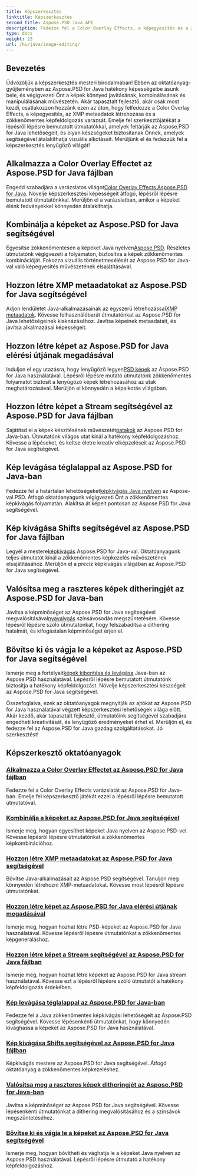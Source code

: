 ```yaml
---
title: Képszerkesztés
linktitle: Képszerkesztés
second_title: Aspose.PSD Java API
description: Fedezze fel a Color Overlay Effects, a képegyesítés és a zökkenőmentes képfeldolgozás varázsát az Aspose.PSD segítségével. Emelje fel képszerkesztő játékát útmutatóinkkal.
type: docs
weight: 23
url: /hu/java/image-editing/
---
```

## Bevezetés 

Üdvözöljük a képszerkesztés mesteri birodalmában! Ebben az oktatóanyag-gyűjteményben az Aspose.PSD for Java hatékony képességeibe ásunk bele, és végigvezeti Önt a képek könnyed javításának, kombinálásának és manipulálásának művészetén. Akár tapasztalt fejlesztő, akár csak most kezdi, csatlakozzon hozzánk ezen az úton, hogy felfedezze a Color Overlay Effects, a képegyesítés, az XMP metaadatok létrehozása és a zökkenőmentes képfeldolgozás varázsát. Emelje fel szerkesztőjátékát a lépésről lépésre bemutatott útmutatókkal, amelyek feltárják az Aspose.PSD for Java lehetőségeit, és olyan készségeket biztosítanak Önnek, amelyek segítségével átalakíthatja vizuális alkotásait. Merüljünk el és fedezzük fel a képszerkesztés lenyűgöző világát!

## Alkalmazza a Color Overlay Effectet az Aspose.PSD for Java fájlban

 Engedd szabadjára a varázslatos világot[Color Overlay Effects Aspose.PSD for Java](./color-overlay-effect/). Növelje képszerkesztési képességeit átfogó, lépésről lépésre bemutatott útmutatónkkal. Merüljön el a varázslatban, amikor a képeket élénk fedvényekkel könnyedén átalakíthatja.

## Kombinálja a képeket az Aspose.PSD for Java segítségével

 Egyesítse zökkenőmentesen a képeket Java nyelven[Aspose.PSD](./combine-images/). Részletes útmutatónk végigvezeti a folyamaton, biztosítva a képek zökkenőmentes kombinációját. Fokozza vizuális történetmesélését az Aspose.PSD for Java-val való képegyesítés művészetének elsajátításával.

## Hozzon létre XMP metaadatokat az Aspose.PSD for Java segítségével

 Adjon lendületet Java-alkalmazásainak az egyszerű létrehozással[XMP metaadatok](./create-xmp-metadata/). Kövesse felhasználóbarát útmutatónkat az Aspose.PSD for Java lehetőségeinek kiaknázásához. Javítsa képeinek metaadatait, és javítsa alkalmazásai képességeit.

## Hozzon létre képet az Aspose.PSD for Java elérési útjának megadásával

 Induljon el egy utazásra, hogy lenyűgöző legyen[PSD képek](./create-image-by-setting-path/) az Aspose.PSD for Java használatával. Lépésről lépésre mutató útmutatónk zökkenőmentes folyamatot biztosít a lenyűgöző képek létrehozásához az utak meghatározásával. Merüljön el könnyedén a képalkotás világában.

## Hozzon létre képet a Stream segítségével az Aspose.PSD for Java fájlban

 Sajátítsd el a képek készítésének művészetét[patakok](./create-image-using-stream/) az Aspose.PSD for Java-ban. Útmutatónk világos utat kínál a hatékony képfeldolgozáshoz. Kövesse a lépéseket, és keltse életre kreatív elképzeléseit az Aspose.PSD for Java segítségével.

## Kép levágása téglalappal az Aspose.PSD for Java-ban

 Fedezze fel a határtalan lehetőségeket[képkivágás Java nyelven](./crop-image-by-rectangle/) az Aspose-val.PSD. Átfogó oktatóanyagunk végigvezeti Önt a zökkenőmentes képkivágás folyamatán. Alakítsa át képeit pontosan az Aspose.PSD for Java segítségével.

## Kép kivágása Shifts segítségével az Aspose.PSD for Java fájlban

 Legyél a mestere[képkivágás](./crop-image-by-shifts/) Aspose.PSD for Java-val. Oktatóanyagunk teljes útmutatót kínál a zökkenőmentes képkezelés művészetének elsajátításához. Merüljön el a precíz képkivágás világában az Aspose.PSD for Java segítségével.

## Valósítsa meg a raszteres képek ditheringjét az Aspose.PSD for Java-ban

 Javítsa a képminőséget az Aspose.PSD for Java segítségével megvalósításával[nyavalygás](./implement-dithering/) színsávosodás megszüntetésére. Kövesse lépésről lépésre szóló útmutatónkat, hogy felszabadítsa a dithering hatalmát, és kifogástalan képminőséget érjen el.

## Bővítse ki és vágja le a képeket az Aspose.PSD for Java segítségével

 Ismerje meg a fortélyait[képek kibontása és levágása](./expand-and-crop-images/) Java-ban az Aspose.PSD használatával. Lépésről lépésre bemutatott útmutatónk biztosítja a hatékony képfeldolgozást. Növelje képszerkesztési készségeit az Aspose.PSD for Java segítségével.

Összefoglalva, ezek az oktatóanyagok megnyitják az ajtókat az Aspose.PSD for Java használatával végzett képszerkesztési lehetőségek világa előtt. Akár kezdő, akár tapasztalt fejlesztő, útmutatóink segítségével szabadjára engedheti kreativitását, és lenyűgöző eredményeket érhet el. Merüljön el, és fedezze fel az Aspose.PSD for Java gazdag szolgáltatásokat. Jó szerkesztést!
## Képszerkesztő oktatóanyagok
### [Alkalmazza a Color Overlay Effectet az Aspose.PSD for Java fájlban](./color-overlay-effect/)
Fedezze fel a Color Overlay Effects varázslatát az Aspose.PSD for Java-ban. Emelje fel képszerkesztő játékát ezzel a lépésről lépésre bemutatott útmutatóval.
### [Kombinálja a képeket az Aspose.PSD for Java segítségével](./combine-images/)
Ismerje meg, hogyan egyesíthet képeket Java nyelven az Aspose.PSD-vel. Kövesse lépésről lépésre útmutatónkat a zökkenőmentes képkombinációhoz.
### [Hozzon létre XMP metaadatokat az Aspose.PSD for Java segítségével](./create-xmp-metadata/)
Bővítse Java-alkalmazásait az Aspose.PSD segítségével. Tanuljon meg könnyedén létrehozni XMP-metaadatokat. Kövesse most lépésről lépésre útmutatónkat.
### [Hozzon létre képet az Aspose.PSD for Java elérési útjának megadásával](./create-image-by-setting-path/)
Ismerje meg, hogyan hozhat létre PSD-képeket az Aspose.PSD for Java használatával. Kövesse lépésről lépésre útmutatónkat a zökkenőmentes képgeneráláshoz.
### [Hozzon létre képet a Stream segítségével az Aspose.PSD for Java fájlban](./create-image-using-stream/)
Ismerje meg, hogyan hozhat létre képeket az Aspose.PSD for Java stream használatával. Kövesse ezt a lépésről lépésre szóló útmutatót a hatékony képfeldolgozás érdekében.
### [Kép levágása téglalappal az Aspose.PSD for Java-ban](./crop-image-by-rectangle/)
Fedezze fel a Java zökkenőmentes képkivágási lehetőségeit az Aspose.PSD segítségével. Kövesse lépésenkénti útmutatónkat, hogy könnyedén kivághassa a képeket az Aspose.PSD for Java használatával.
### [Kép kivágása Shifts segítségével az Aspose.PSD for Java fájlban](./crop-image-by-shifts/)
Képkivágás mestere az Aspose.PSD for Java segítségével. Átfogó oktatóanyag a zökkenőmentes képkezeléshez.
### [Valósítsa meg a raszteres képek ditheringjét az Aspose.PSD for Java-ban](./implement-dithering/)
Javítsa a képminőséget az Aspose.PSD for Java segítségével. Kövesse lépésenkénti útmutatónkat a dithering megvalósításához és a színsávok megszüntetéséhez.
### [Bővítse ki és vágja le a képeket az Aspose.PSD for Java segítségével](./expand-and-crop-images/)
Ismerje meg, hogyan bővítheti és vághatja le a képeket Java nyelven az Aspose.PSD használatával. Lépésről lépésre útmutató a hatékony képfeldolgozáshoz.
